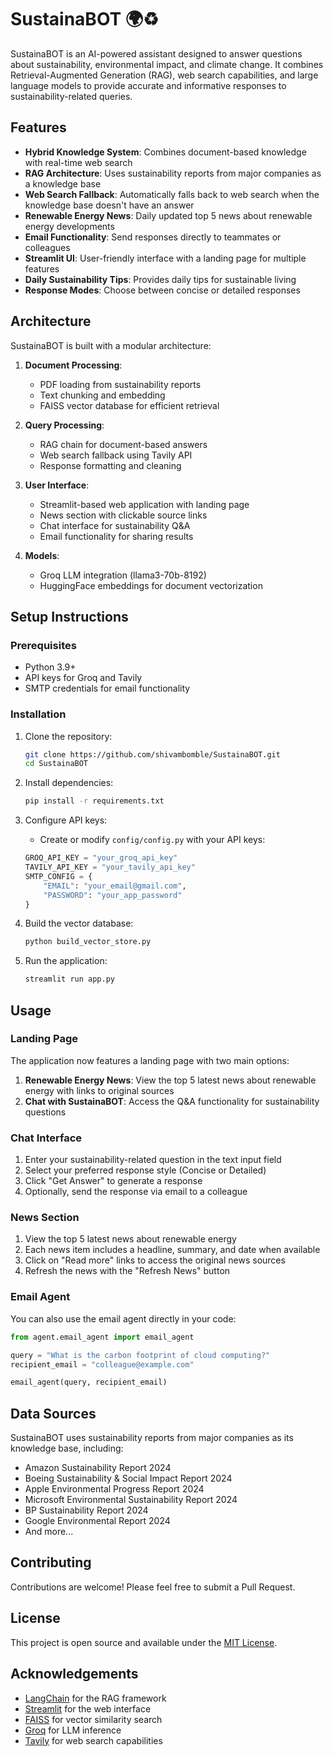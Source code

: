 # SustainaBOT 🌍♻️

SustainaBOT is an AI-powered assistant designed to answer questions about sustainability, environmental impact, and climate change. It combines Retrieval-Augmented Generation (RAG), web search capabilities, and large language models to provide accurate and informative responses to sustainability-related queries.

## Features

- **Hybrid Knowledge System**: Combines document-based knowledge with real-time web search
- **RAG Architecture**: Uses sustainability reports from major companies as a knowledge base
- **Web Search Fallback**: Automatically falls back to web search when the knowledge base doesn't have an answer
- **Renewable Energy News**: Daily updated top 5 news about renewable energy developments
- **Email Functionality**: Send responses directly to teammates or colleagues
- **Streamlit UI**: User-friendly interface with a landing page for multiple features
- **Daily Sustainability Tips**: Provides daily tips for sustainable living
- **Response Modes**: Choose between concise or detailed responses

## Architecture

SustainaBOT is built with a modular architecture:

1. **Document Processing**:
   - PDF loading from sustainability reports
   - Text chunking and embedding
   - FAISS vector database for efficient retrieval

2. **Query Processing**:
   - RAG chain for document-based answers
   - Web search fallback using Tavily API
   - Response formatting and cleaning

3. **User Interface**:
   - Streamlit-based web application with landing page
   - News section with clickable source links
   - Chat interface for sustainability Q&A
   - Email functionality for sharing results

4. **Models**:
   - Groq LLM integration (llama3-70b-8192)
   - HuggingFace embeddings for document vectorization

## Setup Instructions

### Prerequisites

- Python 3.9+
- API keys for Groq and Tavily
- SMTP credentials for email functionality

### Installation

1. Clone the repository:
   ```bash
   git clone https://github.com/shivambomble/SustainaBOT.git
   cd SustainaBOT
   ```

2. Install dependencies:
   ```bash
   pip install -r requirements.txt
   ```

3. Configure API keys:
   - Create or modify `config/config.py` with your API keys:
   ```python
   GROQ_API_KEY = "your_groq_api_key"
   TAVILY_API_KEY = "your_tavily_api_key"
   SMTP_CONFIG = {
       "EMAIL": "your_email@gmail.com",
       "PASSWORD": "your_app_password"
   }
   ```

4. Build the vector database:
   ```bash
   python build_vector_store.py
   ```

5. Run the application:
   ```bash
   streamlit run app.py
   ```

## Usage

### Landing Page

The application now features a landing page with two main options:

1. **Renewable Energy News**: View the top 5 latest news about renewable energy with links to original sources
2. **Chat with SustainaBOT**: Access the Q&A functionality for sustainability questions

### Chat Interface

1. Enter your sustainability-related question in the text input field
2. Select your preferred response style (Concise or Detailed)
3. Click "Get Answer" to generate a response
4. Optionally, send the response via email to a colleague

### News Section

1. View the top 5 latest news about renewable energy
2. Each news item includes a headline, summary, and date when available
3. Click on "Read more" links to access the original news sources
4. Refresh the news with the "Refresh News" button

### Email Agent

You can also use the email agent directly in your code:

```python
from agent.email_agent import email_agent

query = "What is the carbon footprint of cloud computing?"
recipient_email = "colleague@example.com"

email_agent(query, recipient_email)
```

## Data Sources

SustainaBOT uses sustainability reports from major companies as its knowledge base, including:

- Amazon Sustainability Report 2024
- Boeing Sustainability & Social Impact Report 2024
- Apple Environmental Progress Report 2024
- Microsoft Environmental Sustainability Report 2024
- BP Sustainability Report 2024
- Google Environmental Report 2024
- And more...

## Contributing

Contributions are welcome! Please feel free to submit a Pull Request.

## License

This project is open source and available under the [MIT License](LICENSE).

## Acknowledgements

- [LangChain](https://github.com/langchain-ai/langchain) for the RAG framework
- [Streamlit](https://streamlit.io/) for the web interface
- [FAISS](https://github.com/facebookresearch/faiss) for vector similarity search
- [Groq](https://groq.com/) for LLM inference
- [Tavily](https://tavily.com/) for web search capabilities